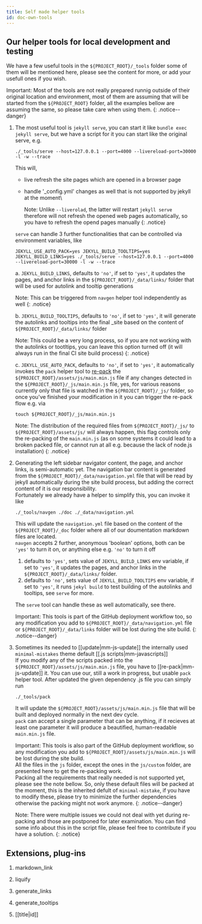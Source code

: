 ```yaml
---
title: Self made helper tools
id: doc-own-tools
---
```


## Our helper tools for local development and testing

We have a few useful tools in the `${PROJECT_ROOT}/_tools` folder some of them will be mentioned here, please see the content for more, or add your usefull ones if you wish.

Important: Most of the tools are not really prepared runnig outside of their original location and environment, most of them are assuming that will be started from the `${PROJECT_ROOT}` folder, all the examples bellow are assuming the same, so please take care when using them.
{: .notice--danger}

1. The most useful tool is `jekyll serve`, you can start it like `bundle exec jekyll serve`, but we have a script for it you can start like the original serve, e.g.

    ```shell
    ./_tools/serve --host=127.0.0.1 --port=4000 --livereload-port=30000 -l -w --trace
    ```

    This will,
    - live refresh the site pages which are opened in a browser page
    - handle '_config.yml' changes as well that is not supported by jekyll at the moment\

      Note: Unlike `--liverolad`, the latter will restart `jekyll serve` therefore will not refresh the opened web pages automatically, so you have to refresh the opend pages manually
      {: .notice}

    `serve` can handle 3 further functionalities that can be controlled via environment variables, like

    ```shell
    JEKYLL_USE_AUTO_PACK=yes JEKYLL_BUILD_TOOLTIPS=yes JEKYLL_BUILD_LINKS=yes ./_tools/serve --host=127.0.0.1 --port=4000 --livereload-port=30000 -l -w --trace
    ```

    a. `JEKYLL_BUILD_LINKS`, defaults to `'no'`, if set to `'yes'`, it updates the pages, and anchor links in the `${PROJECT_ROOT}/_data/links/` folder that will be used for autolink and tooltip generations

    Note: This can be triggered from `navgen` helper tool independently as well
    {: .notice}

    b. `JEKYLL_BUILD_TOOLTIPS`, defaults to `'no'`, if set to `'yes'`, it will generate the autolinks and tooltips into the final _site based on the content of `${PROJECT_ROOT}/_data/links/` folder

    Note: This could be a very long process, so if you are not working with the autolinks or tootltips, you can leave this option turned off (it will always run in the final CI site build process)
    {: .notice}

    c. `JEKYLL_USE_AUTO_PACK`, defaults to `'no'`, if set to `'yes'`, it automatically invokes the `pack` helper tool to [re-pack](#modify-and-repack-js) the `${PROJECT_ROOT}/assets/js/main.min.js` file if any changes detected in the `${PROJECT_ROOT}/_js/main.min.js` file, yes, for various reasons currently only that file is watched in the `${PROJECT_ROOT}/_js/` folder, so once you've finished your modification in it you can trigger the re-pack flow e.g. via

    ```shell
    touch ${PROJECT_ROOT}/_js/main.min.js
    ```

    Note: The distribution of the required files from `${PROJECT_ROOT}/_js/` to `${PROJECT_ROOT}/assets/js/` will always happen, this flag controls only the re-packing of the `main.min.js` (as on some systems it could lead to a broken packed file, or cannot run at all e.g. because the lack of node.js installation)
    {: .notice}

2. Generating the left sidebar navigator content, the page, and anchor links, is semi-automatic yet. The navigation bar content is generated from the `${PROJECT_ROOT}/_data/navigation.yml` file that will be read by jekyll automatically during the site build process, but adding the correct content of it is our responsibility. \
    Fortunately we already have a helper to simplify this, you can invoke it like

    ```shell
    ./_tools/navgen ./doc ./_data/navigation.yml
    ```

    This will update the `navigation.yml` file based on the content of the `${PROJECT_ROOT}/_doc` folder where all of our doumentation markdown files are located. \
    `navgen` accepts 2 further, anonymous 'boolean' options, both can be `'yes'` to turn it on, or anything else e.g. `'no'` to turn it off
    1. defaults to `'yes'`, sets value of `JEKYLL_BUILD_LINKS` env variable, if set to `'yes'`, it updates the pages, and anchor links in the `${PROJECT_ROOT}/_data/links/` folder.
    2. defaults to `'no'`,  sets value of `JEKYLL_BUILD_TOOLTIPS` env variable, if set to `'yes'`, it runs `jekyl build` to test building of the autolinks and tooltips, see `serve` for more.

    The `serve` tool can handle these as well automatically, see there.

    Important: This tools is part of the GitHub deployment workflow too, so any modification you add to `${PROJECT_ROOT}/_data/navigation.yml` file or `${PROJECT_ROOT}/_data/links` folder will be lost during the site build.
    {: .notice--danger}
3. <a name="modify-and-repack-js"></a>Sometimes its needed to [[update|mm-js-update]] the internally used `minimal-mistakes` theme default [[.js scripts|mm-javascripts]] \
    If you modify any of the scripts packed into the `${PROJECT_ROOT}/assets/js/main.min.js` file, you have to [[re-pack|mm-js-update]] it.
    You can use our, still a work in progress, but usable `pack` helper tool.
    After updated the given dependency .js file you can simply run

    ```shell
    ./_tools/pack
    ```

    It will update the `${PROJECT_ROOT}/assets/js/main.min.js` file that will be built and deployed normally in the next dev cycle. \
    `pack` can accept a single parameter that can be anything, if it recieves at least one parameter it will produce a beautified, human-readable `main.min.js` file.

    Important: This tools is also part of the GitHub deployment workflow, so any modification you add to `${PROJECT_ROOT}/assets/js/main.min.js` will be lost during the site build. \
    All the files in the `js` folder, except the ones in the `js/custom` folder, are presented here to get the re-packing work. \
    Packing all the requirements that really needed is not supported yet, please see the note bellow.
    So, only these default files will be packed at the moment, this is the inherited defult of `minimal-mistake`, if you have to modify these, please try to minimize the further dependencies otherwise the packing might not work anymore.
    {: .notice--danger}

    Note: There were multiple issues we could not deal with yet during re-packing and those are postponed for later examination. You can find some info about this in the script file, please feel free to contribute if you have a solution.
    {: .notice}

## Extensions, plug-ins

1. markdown_link

1. liquify

1. generate_links

1. generate_tooltips

1. \[\[title\|id\]\]
